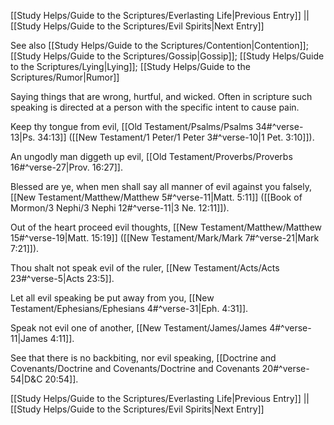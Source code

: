 [[Study Helps/Guide to the Scriptures/Everlasting Life|Previous Entry]]  ||  [[Study Helps/Guide to the Scriptures/Evil Spirits|Next Entry]]

 See also [[Study Helps/Guide to the Scriptures/Contention|Contention]]; [[Study Helps/Guide to the Scriptures/Gossip|Gossip]]; [[Study Helps/Guide to the Scriptures/Lying|Lying]]; [[Study Helps/Guide to the Scriptures/Rumor|Rumor]]

 Saying things that are wrong, hurtful, and wicked. Often in scripture such speaking is directed at a person with the specific intent to cause pain.

 Keep thy tongue from evil, [[Old Testament/Psalms/Psalms 34#^verse-13|Ps. 34:13]] ([[New Testament/1 Peter/1 Peter 3#^verse-10|1 Pet. 3:10]]).

 An ungodly man diggeth up evil, [[Old Testament/Proverbs/Proverbs 16#^verse-27|Prov. 16:27]].

 Blessed are ye, when men shall say all manner of evil against you falsely, [[New Testament/Matthew/Matthew 5#^verse-11|Matt. 5:11]] ([[Book of Mormon/3 Nephi/3 Nephi 12#^verse-11|3 Ne. 12:11]]).

 Out of the heart proceed evil thoughts, [[New Testament/Matthew/Matthew 15#^verse-19|Matt. 15:19]] ([[New Testament/Mark/Mark 7#^verse-21|Mark 7:21]]).

 Thou shalt not speak evil of the ruler, [[New Testament/Acts/Acts 23#^verse-5|Acts 23:5]].

 Let all evil speaking be put away from you, [[New Testament/Ephesians/Ephesians 4#^verse-31|Eph. 4:31]].

 Speak not evil one of another, [[New Testament/James/James 4#^verse-11|James 4:11]].

 See that there is no backbiting, nor evil speaking, [[Doctrine and Covenants/Doctrine and Covenants/Doctrine and Covenants 20#^verse-54|D&C 20:54]].

[[Study Helps/Guide to the Scriptures/Everlasting Life|Previous Entry]]  ||  [[Study Helps/Guide to the Scriptures/Evil Spirits|Next Entry]]